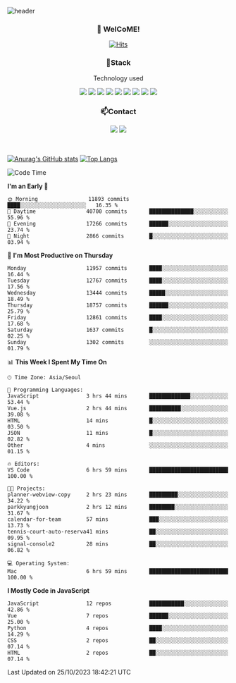 ![header](https://capsule-render.vercel.app/api?type=waving&color=gradient&height=200&text=Kyungjoon&fontAlign=70&fontAlignY=40&animation=twinkling)

<h3 align="center">👋 WelCoME!</h3>

<div align=center>
  
[![Hits](https://hits.seeyoufarm.com/api/count/incr/badge.svg?url=https%3A%2F%2Fgithub.com%2Fuvula6921&count_bg=%2322BAC9&title_bg=%23827F7F&icon=iconify.svg&icon_color=%2325A27F&title=visits&edge_flat=false)](https://hits.seeyoufarm.com)
  
</div>
<h3 align="center">📌Stack</h3>
<p align="center">Technology used</p>
<div align="center"><img src="https://img.shields.io/badge/HTML5-E34F26?style=flat-square&logo=HTML5&logoColor=white"></img> <img src="https://img.shields.io/badge/CSS3-0A84FF?style=flat-square&logo=CSS3&logoColor=white"></img> <img src="https://img.shields.io/badge/JavaScript-FFCD11?style=flat-square&logo=JavaScript&logoColor=white"></img> <img src="https://img.shields.io/badge/React-00BCF6?style=flat-square&logo=React&logoColor=white"></img> <img src="https://img.shields.io/badge/jQuery-3655FF?style=flat-square&logo=jQuery&logoColor=white"></img> <img src="https://img.shields.io/badge/Ruby-E0115F?style=flat-square&logo=Ruby&logoColor=white"></img> <img src="https://img.shields.io/badge/Python-4B8BBE?style=flat-square&logo=Python&logoColor=white"></img> <img src="https://img.shields.io/badge/Vue-4FC08D?style=flat-square&logo=Vue.js&logoColor=white"></img> <img src="https://img.shields.io/badge/Nuxt-00DC82?style=flat-square&logo=Nuxt.js&logoColor=white"></img></div>

<h3 align="center">📫Contact</h3>
<div align="center"><a href="https://velog.io/@uvula6921/"><img src="https://img.shields.io/badge/Blog-20c997?style=flat-square&logo=V&logoColor=white"/></a> <a href="pkj6921@gmail.com"><img src="https://img.shields.io/badge/Gmail-EA4335?style=flat-square&logo=Gmail&logoColor=white"/></a></div>
<br>
<br>

[![Anurag's GitHub stats](https://github-readme-stats.vercel.app/api?username=uvula6921&hide=stars,issues&show_icons=true&count_private=true&theme=tokyonight)](https://github.com/anuraghazra/github-readme-stats)
[![Top Langs](https://github-readme-stats.vercel.app/api/top-langs/?username=uvula6921&hide=css,jupyter%20notebook,html&exclude_repo=uvula6921,uvula6921.github.io&layout=compact&langs_count=8)](https://github.com/anuraghazra/github-readme-stats)

<!--START_SECTION:waka-->
![Code Time](http://img.shields.io/badge/Code%20Time-1%2C856%20hrs%201%20min-blue)

**I'm an Early 🐤** 

```text
🌞 Morning                11893 commits       ████░░░░░░░░░░░░░░░░░░░░░   16.35 % 
🌆 Daytime                40700 commits       ██████████████░░░░░░░░░░░   55.96 % 
🌃 Evening                17266 commits       ██████░░░░░░░░░░░░░░░░░░░   23.74 % 
🌙 Night                  2866 commits        █░░░░░░░░░░░░░░░░░░░░░░░░   03.94 % 
```
📅 **I'm Most Productive on Thursday** 

```text
Monday                   11957 commits       ████░░░░░░░░░░░░░░░░░░░░░   16.44 % 
Tuesday                  12767 commits       ████░░░░░░░░░░░░░░░░░░░░░   17.56 % 
Wednesday                13444 commits       █████░░░░░░░░░░░░░░░░░░░░   18.49 % 
Thursday                 18757 commits       ██████░░░░░░░░░░░░░░░░░░░   25.79 % 
Friday                   12861 commits       ████░░░░░░░░░░░░░░░░░░░░░   17.68 % 
Saturday                 1637 commits        █░░░░░░░░░░░░░░░░░░░░░░░░   02.25 % 
Sunday                   1302 commits        ░░░░░░░░░░░░░░░░░░░░░░░░░   01.79 % 
```


📊 **This Week I Spent My Time On** 

```text
🕑︎ Time Zone: Asia/Seoul

💬 Programming Languages: 
JavaScript               3 hrs 44 mins       █████████████░░░░░░░░░░░░   53.44 % 
Vue.js                   2 hrs 44 mins       ██████████░░░░░░░░░░░░░░░   39.08 % 
HTML                     14 mins             █░░░░░░░░░░░░░░░░░░░░░░░░   03.50 % 
JSON                     11 mins             █░░░░░░░░░░░░░░░░░░░░░░░░   02.82 % 
Other                    4 mins              ░░░░░░░░░░░░░░░░░░░░░░░░░   01.15 % 

🔥 Editors: 
VS Code                  6 hrs 59 mins       █████████████████████████   100.00 % 

🐱‍💻 Projects: 
planner-webview-copy     2 hrs 23 mins       █████████░░░░░░░░░░░░░░░░   34.22 % 
parkkyungjoon            2 hrs 12 mins       ████████░░░░░░░░░░░░░░░░░   31.67 % 
calendar-for-team        57 mins             ███░░░░░░░░░░░░░░░░░░░░░░   13.73 % 
tennis-court-auto-reserva41 mins             ██░░░░░░░░░░░░░░░░░░░░░░░   09.95 % 
signal-console2          28 mins             ██░░░░░░░░░░░░░░░░░░░░░░░   06.82 % 

💻 Operating System: 
Mac                      6 hrs 59 mins       █████████████████████████   100.00 % 
```

**I Mostly Code in JavaScript** 

```text
JavaScript               12 repos            ███████████░░░░░░░░░░░░░░   42.86 % 
Vue                      7 repos             ██████░░░░░░░░░░░░░░░░░░░   25.00 % 
Python                   4 repos             ████░░░░░░░░░░░░░░░░░░░░░   14.29 % 
CSS                      2 repos             ██░░░░░░░░░░░░░░░░░░░░░░░   07.14 % 
HTML                     2 repos             ██░░░░░░░░░░░░░░░░░░░░░░░   07.14 % 
```




 Last Updated on 25/10/2023 18:42:21 UTC
<!--END_SECTION:waka-->
